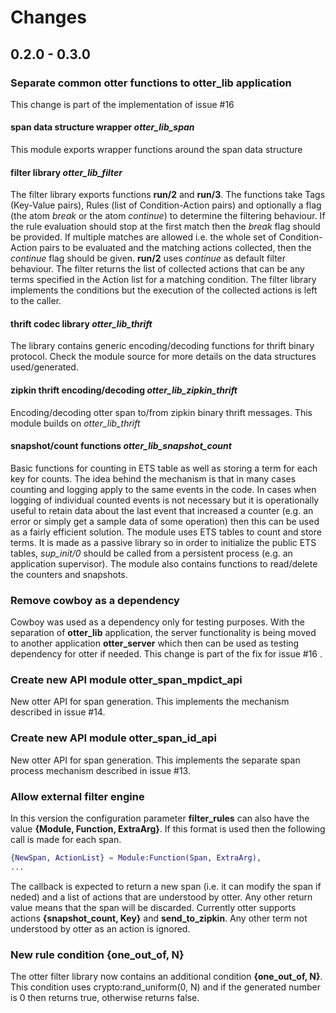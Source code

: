 # Changes

## 0.2.0 - 0.3.0

### Separate common otter functions to **otter_lib** application
This change is part of the implementation of issue #16

#### span data structure wrapper *otter_lib_span*
This module exports wrapper functions around the span data structure

#### filter library *otter_lib_filter*
The filter library exports functions **run/2** and **run/3**. The functions
take Tags (Key-Value pairs), Rules (list of Condition-Action pairs) and
optionally a flag (the atom *break* or the atom *continue*) to determine
the filtering behaviour. If the rule evaluation should stop at the first
match then the *break* flag should be provided. If multiple matches are
allowed i.e. the whole set of Condition-Action pairs to be evaluated and
the matching actions collected, then the *continue* flag should be given.
**run/2** uses *continue* as default filter behaviour. The filter returns
the list of collected actions that can be any terms specified in the Action
list for a matching condition. The filter library implements the conditions
but the execution of the collected actions is left to the caller.

#### thrift codec library *otter_lib_thrift*
The library contains generic encoding/decoding functions for thrift binary
protocol. Check the module source for more details on the data structures
used/generated.

#### zipkin thrift encoding/decoding *otter_lib_zipkin_thrift*
Encoding/decoding otter span to/from zipkin binary thrift messages. This
module builds on *otter_lib_thrift*

#### snapshot/count functions *otter_lib_snapshot_count*
Basic functions for counting in ETS table as well as storing a term for
each key for counts. The idea behind the mechanism is that in many cases
counting and logging apply to the same events in the code. In cases when
logging of individual counted events is not necessary but it is operationally
useful to retain data about the last event that increased a counter
(e.g. an error or simply get a sample data of some operation) then this
can be used as a fairly efficient solution.
The module uses ETS tables to count and store terms. It is made as a passive
library so in order to initialize the public ETS tables, *sup_init/0*
should be called from a persistent process (e.g. an application supervisor).
The module also contains functions to read/delete the counters and snapshots.

### Remove cowboy as a dependency
Cowboy was used as a dependency only for testing purposes. With the separation
of **otter_lib** application, the server functionality is being moved to
another application **otter_server** which then can be used as testing
dependency for otter if needed. This change is part of the fix for issue #16 .

### Create new API module **otter_span_mpdict_api**
New otter API for span generation. This implements the mechanism described
in issue #14.

### Create new API module **otter_span_id_api**
New otter API for span generation. This implements the separate span
process mechanism described in issue #13.

### Allow external filter engine
In this version the configuration parameter **filter_rules** can also
have the value **{Module, Function, ExtraArg}**. If this format is used
then the following call is made for each span.

```erlang
{NewSpan, ActionList} = Module:Function(Span, ExtraArg),
...
```

The callback is expected to return a new span (i.e. it can modify the
span if neded) and a list of actions that are understood by otter.
Any other return value means that the span will be discarded.
Currently otter supports actions **{snapshot_count, Key}** and **send_to_zipkin**.
Any other term not understood by otter as an action is ignored.

### New rule condition **{one_out_of, N}**
The otter filter library now contains an additional condition **{one_out_of, N}**.
This condition uses crypto:rand_uniform(0, N) and if the generated number is 0
then returns true, otherwise returns false.

